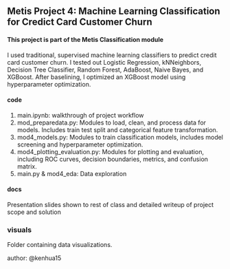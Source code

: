 ## Metis Project 4: Machine Learning Classification for Credict Card Customer Churn  

#### This project is part of the Metis Classification module

I used traditional, supervised machine learning classifiers to predict credit card customer churn. I tested out Logistic Regression,
kNNeighbors, Decision Tree Classifier, Random Forest, AdaBoost, Naive Bayes, and XGBoost. After baselining, I optimized an XGBoost model 
using hyperparameter optimization.

#### code

1. main.ipynb: walkthrough of project workflow
2. mod_preparedata.py: Modules to load, clean, and process data for models. Includes train test split and categorical feature transformation.
3. mod4_models.py: Modules to train classification models, includes model screening and hyperparameter optimization.
4. mod4_plotting_evaluation.py: Modules for plotting and evaluation, including ROC curves, decision boundaries, metrics, and confusion matrix.
5. main.py & mod4_eda: Data exploration

#### docs

Presentation slides shown to rest of class and detailed writeup of project scope and solution

### visuals

Folder containing data visualizations.

author: @kenhua15

